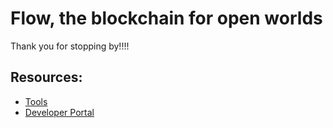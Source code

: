 # Flow, the blockchain for open worlds
Thank you for stopping by!!!!

## Resources:
* [Tools](https://developers.flow.com/tools)
* [Developer Portal](https://developers.flow.com/)
